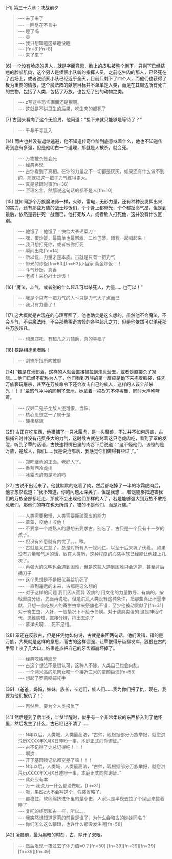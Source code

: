 
[-1] 第三十六章：决战前夕
>--- 来了来了<br>
>--- 一睡尽在不言中<br>
>--- 睡了吗<br>
>--- 😄<br>
>--- 我只想知道这章睡没睡<br>
>--- [fn=8][fn=8]<br>
>--- 来了来了<br>

[6] 一个没有脸皮的男人，就是字面意思，脸上的皮肤被整个剥下，只剩下已经结疤的脸部肌肉，这个男人是侦察小队新的指挥人员，之前吃生肉的那人，已经死在了战场上，或者说侦察小队已经近乎全灭，目前只剩下了四个人，而他们也获得了极为重要的情报，这个魔法阵的献祭目标并不单单是人类，而是在其周边所有死亡的生物，包括了人类，包括了万族，也包括了别的动物之类。
>--- z写这些恐怖画面还是狠啊。<br>
>--- 这就是不讲卫生的后果，吃生肉的都死了<br>

[7] 古回头看向了这个无脸男，他问道：“接下来就只能够是等待了？”
>--- 千与千寻乱入<br>

[14] 而古也并没有退缩逃避，他不知道传奇位阶到底意味着什么，他也不知道传奇到底有多强，但是他明白一个道理，那就是人被杀，就会死。
>--- 万物被杀皆会死<br>
>--- 经典再现<br>
>--- 古你看到了真相。在你的力量之下一切都是灰灰，如果还有什么做不到的，那就把这一把子力气练得更大。<br>
>--- 真是紧跟时事[fn=36]<br>
>--- 至理名言，然鹅说这句话的都不是人[fn=10]<br>

[15] 就如同那个万族魔法师一样，火球，雷电，无形力量，还有种种没发挥出来的实力，还有那些万族的战士炒饭们，个个身上都带光，个个都趾高气昂，但是到最后，依然是要拼死一战而已，他打死敌人，或者敌人打死他，这并没有什么区别。
>--- 他饿了！他饿了！快给大爷递菜刀！<br>
>--- 嘿，蛋炒饭，最简单也最困难。二维巴蒂，跟我一起唱起来！<br>
>--- 我只想打死你，或者被你打死<br>
>--- 瞬间出戏[fn=14]<br>
>--- 所以说，力量才是本质。古就是只有一把力气<br>
>--- 带光的炒饭[fn=63][fn=63]小当家  黄金炒饭！！<br>
>--- 斗气炒饭，真香<br>
>--- 老板！来份战士炒饭！<br>

[16] “魔法，斗气，或者别的什么超凡可以杀死人，力量……也可以！”
>--- 我是个只有一把力气的人～只是力气大了点而已<br>
>--- 我只有力量了！<br>

[17] 这大概就是古现在的心理写照了，他也确实是这么想的，虽然他不会魔法，不会斗气，不会魔法阵，不会那些稀奇古怪的各种超凡之力，但是他依然可以杀死那些万族超凡。
>--- 想想郑吒，有超凡之力辅助，真的幸福了<br>

[18] 狭路相逢勇者胜！
>--- 剑锋所指所向披靡<br>

[24] “若是在沧部落，这样的人就会直接被拉到炮灰营去，或者是直接杀了祭旗……他们已经不配称为人了，他们看到万族的第一反应是跪下来抱着脑袋，任凭万族亵玩屠杀，甚至在万族命令下还会攻击自己的族人，这样的人该全部杀光！！！”覃怒气冲冲的回到了营地，她拿着一把砍刀不停挥舞，同时大声咆哮着。
>--- 汉奸二鬼子比敌人还可恨，当诛。<br>
>--- 核心思想之一了属于是<br>
>--- 硬核祭旗<br>

[25] 古正在吃东西，他猎捕了一只冰霜虎，是一头魔兽，不过并不如何厉害，古猎捕它时并没有花费多大的力气，这时候古就在烤着这只老虎肉吃，看到了覃的发泄，听到了覃的话语，古快速将嘴巴里的肉吞下后说道：“这不怪他们，该怪的是万族，是敌人，你们……我是说沧部落，我感觉你们做得有些过了。”
>--- 郑吒继承的正面。老好人了。<br>
>--- 香煎西冷虎排<br>
>--- 冰霜虎的肉是冷的吗<br>

[27] 古说不出话来了，他就默默的吃着了肉，然后都吃掉了一半的冰霜虎肉后，他才忽然说道：“我不知道，你的问题太深奥了，但是我想……若是能够把迫害我们的万族全部都赶走，那就不会出现他们那样的人了，若是能够强大到万族不敢招惹我们，那他们的存在也无所谓了，错的不是他们，而是万族。”
>--- 人类需要傲慢，人类需要撕破面皮的能力<br>
>--- 覃覃，咬他！咬他！<br>
>--- 不要拿一个成熟人的思想去要求古。别忘了，古只是一个只有十一岁的孩子。<br>
>--- 但没有外患就有内忧了。。。唉。<br>
>--- 古就是太仁慈了，总是对所有人一视同仁，以至于后来坑了伏羲。
如果没有力量和气运的话，放在人类历，这种程度的心慈手软已经能让他挂上几次了。<br>
>--- 再强大的文明也会遇到困难，但是这些人遇到困难只会逃避，甚至背后捅刀子<br>
>--- 这个思想是不是把伏羲给坑死了<br>
>--- 一直到遥远的未来，古都是这么想的<br>
>--- 对于这样的问题 我们因人而异   没病的 用文化的力量教导，有病的，按轻重度分级，先医再说吧。但是洪荒人类没有这种条件，把那些真正不愿奉献，只想一直吃族人的寄生虫拿来祭旗也不错，至少他被动贡献了[fn=31]  对于寄生虫，人奸，一般情况下不给予怜悯。对于装疯卖傻的 这是神话时代，思维感知，直接分辨，拖出去杀了<br>
>--- 慕洋犬啊……死不足惜。<br>

[28] 覃还在反驳古，但是任凭她如何说，古就是来回两句话，他们没错，错的是万族，大概就是这样的意思，而古的这样倔强，让覃恨得牙齿都发痒，狠狠在古的手臂上咬了几大口，结果差点把自己的牙齿都崩坏掉了。
>--- 经典咬胳膊崩牙<br>
>--- 古这个想法不是很认可，这种人不除，人类自己也会内乱。<br>
>--- 一个两米高的肌肉女咬一个接近三米的童颜巨汉[fn=58]<br>
>--- 想起了罗莉咬郑吒手<br>

[39] （爸爸，妈妈，妹妹，族长，长老们，族人们……我为你们报了仇，现在，我要为他们报仇了！）
>--- 再然后，要为全人类报仇了<br>

[41] 然后睡到了后半夜，半梦半醒时，似乎有一个非常柔软的东西挤入到了他怀里，然后发生了什么，古已经记不清了……
>--- N年以后，人类城，人类最高法，“古帅，现根据部分万族举报，就您洪荒历XXXX年X月X日睡粉一事，本庭正式向你询证。”<br>
>--- 古不记得了史总记得吧！！！<br>
>--- 啊这<br>
>--- 开了基因锁记忆都变差了嘛！！！<br>
>--- N年以后，人类城，人类最高法，“古帅，现根据部分万族举报，就您洪荒历XXXX年X月X日睡粉一事，本庭正式向你询证。”<br>
>--- 此处应有本<br>
>--- 万一 我说万一什么都没做呢。[fn=31]<br>
>--- 呃，果然z大不会写这个，假装省略了。<br>
>--- 都稳住，软绵绵挤进怀里的是小史，人家只是半夜去拉了个屎回来接着睡了<br>
>--- 复吒的经历和古一样，所以。。。<br>
>--- 我突然想知道罗莉的前世是谁了，为什么会和古的妹妹同名？<br>
>--- 你们怎么这么猥琐，也许什么都没发生呢[fn=58]<br>

[42] 凌晨前，最为黑暗的时刻，古，睁开了双眼。
>--- 然后发现一夜过去了体力值=0？[fn=50]
[fn=39][fn=39][fn=39][fn=39][fn=39]<br>
